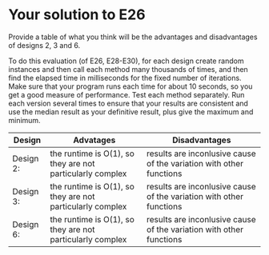 # Your solution to E26

Provide a table of what you think will be the advantages and
disadvantages of designs 2, 3 and 6.

To do this evaluation (of E26, E28-E30), for each design create random instances and
then call each method many thousands of times, and then find the elapsed time in milliseconds
for the fixed number of iterations. Make sure that your program runs each time for about
10 seconds, so you get a good measure of performance. Test each method separately.
Run each version several times to ensure that your results are consistent and use
the median result as your definitive result, plus give the maximum and minimum.

|Design|Advatages|Disadvantages|
| --- | --- | --- |
|Design 2: | the runtime is O(1), so they are not particularly complex | results are inconlusive cause of the variation with other functions|
|Design 3: | the runtime is O(1), so they are not particularly complex | results are inconlusive cause of the variation with other functions|
|Design 6: | the runtime is O(1), so they are not particularly complex | results are inconlusive cause of the variation with other functions|
